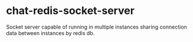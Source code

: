 # chat-redis-socket-server
Socket server capable of running in multiple instances sharing connection data between instances by redis db.
